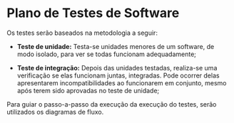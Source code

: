 # Plano de Testes de Software

Os testes serão baseados na metodologia a seguir: 

* **Teste de unidade:**  Testa-se unidades menores de um software, de modo isolado, para ver se todas funcionam adequadamente; 

* **Teste de integração:** Depois das unidades testadas, realiza-se uma verificação se elas funcionam juntas, integradas. Pode ocorrer delas apresentarem incompatibilidades ao funcionarem em conjunto, mesmo após terem sido aprovadas no teste de unidade; 

Para guiar o passo-a-passo da execução da execução do testes, serão utilizados os diagramas de fluxo.
